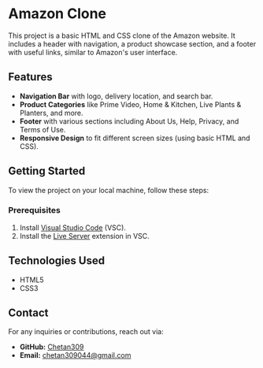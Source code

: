 # Amazon Clone
 
This project is a basic HTML and CSS clone of the Amazon website. It includes a header with navigation, a product showcase section, and a footer with useful links, similar to Amazon's user interface. 

## Features

- **Navigation Bar** with logo, delivery location, and search bar.
- **Product Categories** like Prime Video, Home & Kitchen, Live Plants & Planters, and more.
- **Footer** with various sections including About Us, Help, Privacy, and Terms of Use.
- **Responsive Design** to fit different screen sizes (using basic HTML and CSS).

## Getting Started

To view the project on your local machine, follow these steps:

### Prerequisites

1. Install [Visual Studio Code](https://code.visualstudio.com/) (VSC).
2. Install the [Live Server](https://marketplace.visualstudio.com/items?itemName=ritwickdey.LiveServer) extension in VSC.

## Technologies Used

- HTML5
- CSS3
 
## Contact

For any inquiries or contributions, reach out via:

- **GitHub:** [Chetan309](https://github.com/Chetan309)
- **Email:** [chetan309044@gmail.com](mailto:chetan309044@gmail.com)
